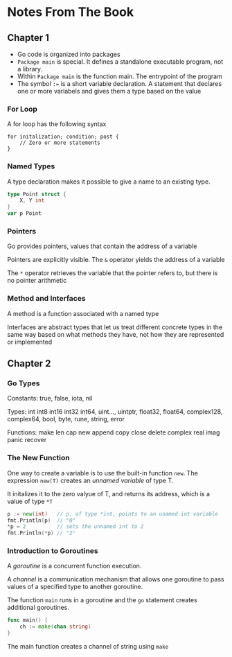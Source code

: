 # Notes From The Book

## Chapter 1
* Go code is organized into packages
* `Package main` is special. It defines a standalone executable program, not a library.
* Within `Package main` is the function main. The entrypoint of the program
* The symbol `:=` is a short variable declaration. A statement that declares one or more variabels and gives them a type based on the value

### For Loop
A for loop has the following syntax

```
for initalization; condition; post {
    // Zero or more statements
}
```

### Named Types
A type declaration makes it possible to give a name to an existing type.

```go
type Point struct {
    X, Y int
}
var p Point
```

### Pointers
Go provides pointers, values that contain the address of a variable

Pointers are explicitly visible. The `&` operator yields  the address of a variable

The `*` operator retrieves the variable that the pointer refers to, but there is no pointer arithmetic

### Method and Interfaces
A method is a function associated with a named type

Interfaces are abstract types that let us treat different concrete types in the same way based on what methods they have, not how they are represented or implemented

## Chapter 2

### Go Types
Constants: true, false, iota, nil

Types: int int8 int16 int32 int64, uint..., uintptr, float32, float64, complex128, complex64, bool, byte, rune, string, error

Functions: make len cap new append copy close delete complex real imag panic recover

### The New Function
One way to create a variable is to use the built-in function `new`. The expression `new(T)` creates an *unnamed variable* of type T.

It initalizes it to the zero valyue of T, and returns its address, which is a value of type `*T`

```go
p := new(int)   // p, of type *int, points to an unamed int variable
fmt.Println(p)  // "0"
*p = 2          // sets the unnamed int to 2
fmt.Println(*p) // "2"
```

### Introduction to Goroutines
A *goroutine* is a concurrent function execution.

A *channel* is a communication mechanism that allows one goroutine to pass values of a specified type to another goroutine.

The function `main` runs in a goroutine and the `go` statement creates additional goroutines.

```go
func main() {
    ch := make(chan string)
}
```

The main function creates a channel of string using `make` 
